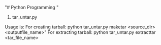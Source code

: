 "# Python Programming " 

1. tar_untar.py 

  Usage is:
  For creating tarball: python tar_untar.py maketar <source_dir>  <outputfile_name>"
  For extracting tarball: python tar_untar.py extracttar <tar_file_name>
